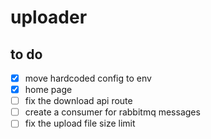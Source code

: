 # uploader 

## to do 
- [x] move hardcoded config to env 
- [x] home page 
- [ ] fix the download api route 
- [ ] create a consumer for rabbitmq messages
- [ ] fix the upload file size limit